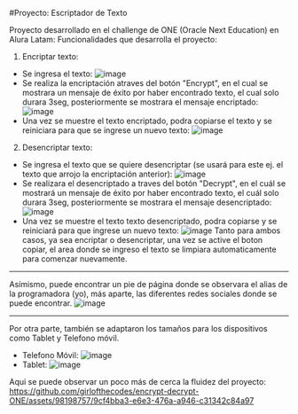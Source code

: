 #Proyecto: Escriptador de Texto 

Proyecto desarrollado en el challenge de ONE (Oracle Next Education) en Alura Latam: 
Funcionalidades que desarrolla el proyecto: 
1. Encriptar texto:
  - Se ingresa el texto: ![image](https://github.com/girlofthecodes/encrypt-decrypt-ONE/assets/98198757/52924e75-e5f9-4b94-b2c0-e90a2c9d9d59)
  - Se realiza la encriptación atraves del botón "Encrypt", en el cual se mostrara un mensaje de éxito por haber encontrado texto, el cual solo durara 3seg, posteriormente se mostrara el mensaje encriptado: ![image](https://github.com/girlofthecodes/encrypt-decrypt-ONE/assets/98198757/46608a31-6b7c-407d-b96c-e9247cfea353)
  - Una vez se muestre el texto encriptado, podra copiarse el texto y se reiniciara para que se ingrese un nuevo texto: ![image](https://github.com/girlofthecodes/encrypt-decrypt-ONE/assets/98198757/ff7cf233-fdd1-4857-ada4-c8ca8cedd11d)  
2. Desencriptar texto:
  - Se ingresa el texto que se quiere desencriptar (se usará para este ej. el texto que arrojo la encriptación anterior): ![image](https://github.com/girlofthecodes/encrypt-decrypt-ONE/assets/98198757/17e43b06-77ed-4971-b4b9-765e639986a4)
  - Se realizara el desencriptado a traves del botón "Decrypt", en el cuál se mostrará un mensaje de éxito por haber encontrado texto, el cuál solo durara 3seg, posteriormente se mostrara el mensaje desencriptado: ![image](https://github.com/girlofthecodes/encrypt-decrypt-ONE/assets/98198757/42ef1d62-9200-4a2a-a967-ac22744fa5e7)
  - Una vez se muestre el texto texto desencriptado, podra copiarse y se reiniciará para que ingrese un nuevo texto: ![image](https://github.com/girlofthecodes/encrypt-decrypt-ONE/assets/98198757/ef7d1962-8ac4-45c6-aaba-8638e666320f)
Tanto para ambos casos, ya sea encriptar o desencriptar, una vez se active el boton copiar, el area donde se ingreso el texto se limpiara automaticamente para comenzar nuevamente.

-----------
Asímismo, puede encontrar un pie de página donde se observara el alias de la programadora (yo), más aparte, las diferentes redes sociales donde se puede encontrar.
![image](https://github.com/girlofthecodes/encrypt-decrypt-ONE/assets/98198757/91aaa484-81d3-49e1-b4b7-83c52889e663)

----------
Por otra parte, también se adaptaron los tamaños para los dispositivos como Tablet y Telefono móvil. 
- Telefono Móvil:
![image](https://github.com/girlofthecodes/encrypt-decrypt-ONE/assets/98198757/421b3d9d-f63d-43f4-90ab-7ad078129768)
- Tablet:
![image](https://github.com/girlofthecodes/encrypt-decrypt-ONE/assets/98198757/7786a643-203c-4747-a2f3-632bc2409d55)

Aqui se puede observar un poco más de cerca la fluidez del proyecto: 
https://github.com/girlofthecodes/encrypt-decrypt-ONE/assets/98198757/9cf4bba3-e6e3-476a-a946-c31342c84a97

